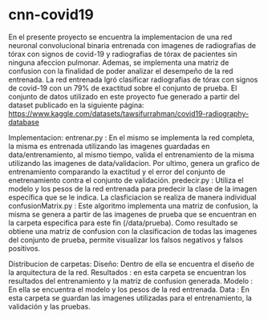 # cnn-covid19
En el presente proyecto se encuentra la implementacion de una red neuronal convolucional binaria entrenada con imagenes de radiografias de tórax con signos de covid-19 y radiografias de tórax de pacientes sin ninguna afeccion pulmonar. Ademas, se implementa una matriz de confusion con la finalidad de poder analizar el desempeño de la red entrenada. 
La red entrenada lgró clasificar radiografias de tórax con signos de covid-19 con un 79% de exactitud sobre el conjunto de prueba.
El conjunto de datos utilizado en este proyecto fue generado a partir del dataset publicado en la siguiente página: https://www.kaggle.com/datasets/tawsifurrahman/covid19-radiography-database

Implementacion: 
entrenar.py : En el mismo se implementa la red completa, la misma es entrenada utilizando las imagenes guardadas en data/entrenamiento, al mismo tiempo, valida el entrenamiento de la misma utilizando las imagenes de data/validacion. Por ultimo, genera un grafico de entrenamiento comparando la exactitud y el error del conjunto de enetrenamiento contra el conjunto de validación.
predecir.py : Utiliza el modelo y los pesos de la red entrenada para predecir la clase de la imagen específica que se le indica. La clasficiacion se realiza de manera individual
confusionMatrix.py : Este algoritmo implementa una matriz de confusion, la misma se genera a partir de las imagenes de prueba que se encuentran en la carpeta especifica para este fin (/data/prueba). Como resultado se obtiene una matriz de confusion con la clasificacion de todas las imagenes del conjunto de prueba, permite visualizar los falsos negativos y falsos positivos.

Distribucion de carpetas: 
Diseño: Dentro de ella se encuentra el diseño de la arquitectura de la red. 
Resultados : en esta carpeta se encuentran los resultados del entrenamiento y la matriz de confusion generada. 
Modelo : En ella se encuentra el modelo y los pesos de la red entrenada. 
Data : En esta carpeta se guardan las imagenes utilizadas para el entrenamiento, la validación y las pruebas. 
